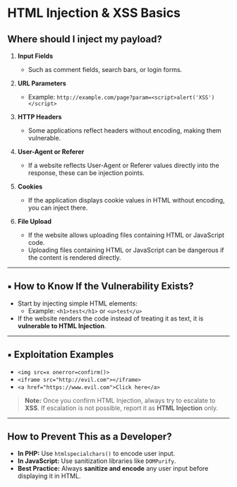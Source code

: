 # HTML Injection & XSS Basics

## Where should I inject my payload?

1. **Input Fields**
   - Such as comment fields, search bars, or login forms.

2. **URL Parameters**
   - Example: `http://example.com/page?param=<script>alert('XSS')</script>`

3. **HTTP Headers**
   - Some applications reflect headers without encoding, making them vulnerable.

4. **User-Agent or Referer**
   - If a website reflects User-Agent or Referer values directly into the response, these can be injection points.

5. **Cookies**
   - If the application displays cookie values in HTML without encoding, you can inject there.

6. **File Upload**
   - If the website allows uploading files containing HTML or JavaScript code.
   - Uploading files containing HTML or JavaScript can be dangerous if the content is rendered directly.

---

## ▪ How to Know If the Vulnerability Exists?

- Start by injecting simple HTML elements:
  - Example: `<h1>test</h1>` or `<u>test</u>`
- If the website renders the code instead of treating it as text, it is **vulnerable to HTML Injection**.

---

## ▪ Exploitation Examples

- `<img src=x onerror=confirm()>`
- `<iframe src="http://evil.com"></iframe>`
- `<a href="https://www.evil.com">Click here</a>`

> **Note:** Once you confirm HTML Injection, always try to escalate to **XSS**. If escalation is not possible, report it as **HTML Injection** only.

---

## How to Prevent This as a Developer?

- **In PHP:** Use `htmlspecialchars()` to encode user input.
- **In JavaScript:** Use sanitization libraries like `DOMPurify`.
- **Best Practice:** Always **sanitize and encode** any user input before displaying it in HTML.

